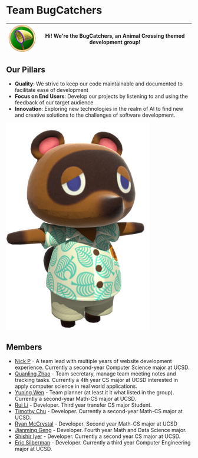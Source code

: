 # Team BugCatchers
| ![logo](https://github.com/cse110-sp23-group26/BugCatchers/raw/main/admin/branding/100x100.png)  |  Hi! We're the BugCatchers, an Animal Crossing themed development group! |
|---|---|

## Our Pillars
- **Quality**: We strive to keep our code maintainable and documented to facilitate ease of development
- **Focus on End Users**: Develop our projects by listening to and using the feedback of our target audience
- **Innovation**: Exploring new technologies in the realm of AI to find new and creative solutions to the challenges of software development.

![the man himself](https://github.com/cse110-sp23-group26/BugCatchers/raw/main/admin/branding/tom-nook.png)

## Members
- [Nick P](https://nick-ls.github.io/110-init/) - A team lead with multiple years of website development experience. Currently a second-year Computer Science major at UCSD.
- [Quanling Zhao](https://quanlingzhao.github.io/CSE110SP23-Lab1/) - Team secretary, manage team meeting notes and tracking tasks. Currently a 4th year CS major at UCSD interested in apply computer science in real world applications.
- [Yuning Wen](https://solitar7.github.io/CSE110-Lab1-GeneralReview/) - Team planner (at least it it what listed in the group). Currently a second-year Math-CS major at UCSD.
- [Rui Li](https://ruili4ucsd.github.io/CSE110_SP2023/) - Developer. Third year transfer CS major Student.
- [Timothy Chu](https://tea-mochi.github.io/aboutme/) - Developer. Currently a second-year Math-CS major at UCSD.
- [Ryan McCrystal](https://github.com/rmccrystal) - Developer. Second year Math-CS major at UCSD
- [Jianming Geng](https://jgeng99.github.io/cse110_proj/) - Developer. Fourth year Math and Data Science major.
- [Shishir Iyer](https://shishir03.github.io/cse110-lab1/) - Developer. Currently a second year CS major at UCSD.
- [Eric Silberman](https://ericsilberman.github.io/CSE110Projects/) - Developer. Currently a third year Computer Engineering major at UCSD.
